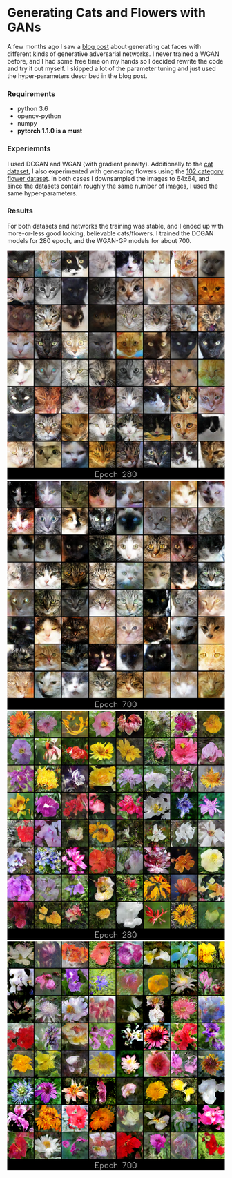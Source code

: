 Generating Cats and Flowers with GANs
============================================
A few months ago I saw a [blog post](https://ajolicoeur.wordpress.com/cats/) 
about generating cat faces with different kinds of generative adversarial networks. 
I never trained a WGAN before, and I had some free time on my hands 
so I decided rewrite the code and try it out myself.
I skipped a lot of the parameter tuning and just used the hyper-parameters described in the blog post. 


### Requirements
- python 3.6
- opencv-python 
- numpy
- **pytorch 1.1.0 is a must**

### Experiemnts
I used DCGAN and WGAN (with gradient penalty). 
Additionally to the [cat dataset](https://www.kaggle.com/crawford/cat-dataset),
I also experimented with generating flowers using the [102 category flower dataset](http://www.robots.ox.ac.uk/~vgg/data/flowers/102/).
In both cases I downsampled the images to 64x64, 
and since the datasets contain roughly the same number of images, I used the same hyper-parameters.

### Results
For both datasets and networks the training was stable,
and I ended up with more-or-less good looking, believable cats/flowers.
I trained the DCGAN models for 280 epoch, and the WGAN-GP models for about 700.

<img src="imgs/dcgan_cats_ep280_sample.png" width="526"> <img src="imgs/wgan_cats_ep700_sample.png" width="526">
<img src="imgs/dcgan_flowers_ep280_sample.png" width="526"> <img src="imgs/wgan_flowers_ep700_sample.png" width="526">
